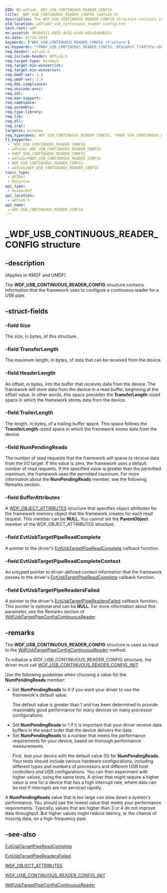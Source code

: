 ```yaml
---
UID: NS:wdfusb._WDF_USB_CONTINUOUS_READER_CONFIG
title: _WDF_USB_CONTINUOUS_READER_CONFIG (wdfusb.h)
description: The WDF_USB_CONTINUOUS_READER_CONFIG structure contains information that the framework uses to configure a continuous reader for a USB pipe.
old-location: wdf\wdf_usb_continuous_reader_config.htm
tech.root: wdf
ms.assetid: 9b98d5f1-6052-4c52-b3d4-031c8a0db51c
ms.date: 02/26/2018
keywords: ["WDF_USB_CONTINUOUS_READER_CONFIG structure"]
ms.keywords: "*PWDF_USB_CONTINUOUS_READER_CONFIG, DFUsbRef_f74973fe-cb6c-470f-acd8-805ff2ea3c19.xml, PWDF_USB_CONTINUOUS_READER_CONFIG, PWDF_USB_CONTINUOUS_READER_CONFIG structure pointer, WDF_USB_CONTINUOUS_READER_CONFIG, WDF_USB_CONTINUOUS_READER_CONFIG structure, _WDF_USB_CONTINUOUS_READER_CONFIG, kmdf.wdf_usb_continuous_reader_config, wdf.wdf_usb_continuous_reader_config, wdfusb/PWDF_USB_CONTINUOUS_READER_CONFIG, wdfusb/WDF_USB_CONTINUOUS_READER_CONFIG"
req.header: wdfusb.h
req.include-header: Wdfusb.h
req.target-type: Windows
req.target-min-winverclnt: 
req.target-min-winversvr: 
req.kmdf-ver: 1.0
req.umdf-ver: 2.0
req.ddi-compliance: 
req.unicode-ansi: 
req.idl: 
req.max-support: 
req.namespace: 
req.assembly: 
req.type-library: 
req.lib: 
req.dll: 
req.irql: 
targetos: Windows
req.typenames: WDF_USB_CONTINUOUS_READER_CONFIG, *PWDF_USB_CONTINUOUS_READER_CONFIG
f1_keywords:
 - _WDF_USB_CONTINUOUS_READER_CONFIG
 - wdfusb/_WDF_USB_CONTINUOUS_READER_CONFIG
 - PWDF_USB_CONTINUOUS_READER_CONFIG
 - wdfusb/PWDF_USB_CONTINUOUS_READER_CONFIG
 - WDF_USB_CONTINUOUS_READER_CONFIG
 - wdfusb/WDF_USB_CONTINUOUS_READER_CONFIG
topic_type:
 - APIRef
 - kbSyntax
api_type:
 - HeaderDef
api_location:
 - wdfusb.h
api_name:
 - WDF_USB_CONTINUOUS_READER_CONFIG
---
```


# _WDF_USB_CONTINUOUS_READER_CONFIG structure


## -description

<p class="CCE_Message">[Applies to KMDF and UMDF]</p>

The <b>WDF_USB_CONTINUOUS_READER_CONFIG</b> structure contains information that the framework uses to configure a continuous reader for a USB pipe.

## -struct-fields

### -field Size

The size, in bytes, of this structure.

### -field TransferLength

The maximum length, in bytes, of data that can be received from the device.

### -field HeaderLength

An offset, in bytes, into the buffer that receives data from the device. The framework will store data from the device in a read buffer, beginning at the offset value. In other words, this space precedes the <b>TransferLength</b>-sized space in which the framework stores data from the device.

### -field TrailerLength

The length, in bytes, of a trailing buffer space. This space follows the <b>TransferLength</b>-sized space in which the framework stores data from the device.

### -field NumPendingReads

The number of read requests that the framework will queue to receive data from the I/O target. If this value is zero, the framework uses a default number of read requests. If the specified value is greater than the permitted maximum, the framework uses the permitted maximum. For more information about the <b>NumPendingReads</b> member, see the following Remarks section.

### -field BufferAttributes

A <a href="https://docs.microsoft.com/windows-hardware/drivers/ddi/wdfobject/ns-wdfobject-_wdf_object_attributes">WDF_OBJECT_ATTRIBUTES</a> structure that specifies object attributes for the framework memory object that the framework creates for each read request. This member can be <b>NULL</b>. You cannot set the <b>ParentObject</b> member of the WDF_OBJECT_ATTRIBUTES structure.

### -field EvtUsbTargetPipeReadComplete

A pointer to the driver's <a href="https://docs.microsoft.com/windows-hardware/drivers/ddi/wdfusb/nc-wdfusb-evt_wdf_usb_reader_completion_routine">EvtUsbTargetPipeReadComplete</a> callback function.

### -field EvtUsbTargetPipeReadCompleteContext

An untyped pointer to driver-defined context information that the framework passes to the driver's <a href="https://docs.microsoft.com/windows-hardware/drivers/ddi/wdfusb/nc-wdfusb-evt_wdf_usb_reader_completion_routine">EvtUsbTargetPipeReadComplete</a> callback function.

### -field EvtUsbTargetPipeReadersFailed

A pointer to the driver's <a href="https://docs.microsoft.com/windows-hardware/drivers/ddi/wdfusb/nc-wdfusb-evt_wdf_usb_readers_failed">EvtUsbTargetPipeReadersFailed</a> callback function. This pointer is optional and can be <b>NULL</b>. For more information about this parameter, see the Remarks section of <a href="https://docs.microsoft.com/windows-hardware/drivers/ddi/wdfusb/nf-wdfusb-wdfusbtargetpipeconfigcontinuousreader">WdfUsbTargetPipeConfigContinuousReader</a>.

## -remarks

The <b>WDF_USB_CONTINUOUS_READER_CONFIG</b> structure is used as input to the <a href="https://docs.microsoft.com/windows-hardware/drivers/ddi/wdfusb/nf-wdfusb-wdfusbtargetpipeconfigcontinuousreader">WdfUsbTargetPipeConfigContinuousReader</a> method. 

To initialize a WDF_USB_CONTINUOUS_READER_CONFIG structure, the driver must call <a href="https://docs.microsoft.com/windows-hardware/drivers/ddi/wdfusb/nf-wdfusb-wdf_usb_continuous_reader_config_init">WDF_USB_CONTINUOUS_READER_CONFIG_INIT</a>.

Use the following guidelines when choosing a value for the <b>NumPendingReads</b> member:

<ul>
<li>
Set <b>NumPendingReads</b> to 0 if you want your driver to use the framework's default value. 

The default value is greater than 1 and has been determined to provide reasonably good performance for many devices on many processor configurations. 

</li>
<li>
Set <b>NumPendingReads</b> to 1 if it is important that your driver receive data buffers in the exact order that the device delivers the data.

</li>
<li>
Set <b>NumPendingReads</b> to a number that meets the performance requirements for your device, based on thorough performance measurements.

First, test your device with the default value (0) for <b>NumPendingReads</b>. Your tests should include various hardware configurations, including different types and numbers of processors and different USB host controllers and USB configurations. You can then experiment with higher values, using the same tests. A driver that might require a higher value is one for a device that has a high interrupt rate, where data can be lost if interrupts are not serviced rapidly. 

</li>
</ul>
A <b>NumPendingReads</b> value that is too large can slow down a system's performance. You should use the lowest value that meets your performance requirements. Typically, values that are higher than 3 or 4 do not improve data throughput. But higher values might reduce latency, or the chance of missing data, on a high-frequency pipe.

## -see-also

<a href="https://docs.microsoft.com/windows-hardware/drivers/ddi/wdfusb/nc-wdfusb-evt_wdf_usb_reader_completion_routine">EvtUsbTargetPipeReadComplete</a>



<a href="https://docs.microsoft.com/windows-hardware/drivers/ddi/wdfusb/nc-wdfusb-evt_wdf_usb_readers_failed">EvtUsbTargetPipeReadersFailed</a>



<a href="https://docs.microsoft.com/windows-hardware/drivers/ddi/wdfobject/ns-wdfobject-_wdf_object_attributes">WDF_OBJECT_ATTRIBUTES</a>



<a href="https://docs.microsoft.com/windows-hardware/drivers/ddi/wdfusb/nf-wdfusb-wdf_usb_continuous_reader_config_init">WDF_USB_CONTINUOUS_READER_CONFIG_INIT</a>



<a href="https://docs.microsoft.com/windows-hardware/drivers/ddi/wdfusb/nf-wdfusb-wdfusbtargetpipeconfigcontinuousreader">WdfUsbTargetPipeConfigContinuousReader</a>

